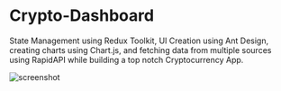 # Crypto-Dashboard

 State Management using Redux Toolkit, UI Creation using Ant Design, creating charts using Chart.js, and fetching data from multiple sources using RapidAPI while building a top notch Cryptocurrency App.
 
 ![screenshot](crypto.png)
